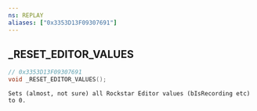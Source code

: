 ```yaml
---
ns: REPLAY
aliases: ["0x3353D13F09307691"]
---
```

## _RESET_EDITOR_VALUES

```c
// 0x3353D13F09307691
void _RESET_EDITOR_VALUES();
```

```
Sets (almost, not sure) all Rockstar Editor values (bIsRecording etc) to 0.  
```

